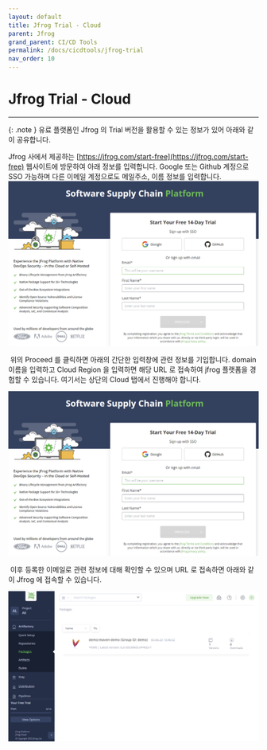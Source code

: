 ```yaml
---
layout: default
title: Jfrog Trial - Cloud
parent: Jfrog
grand_parent: CI/CD Tools 
permalink: /docs/cicdtools/jfrog-trial
nav_order: 10
---
```


# Jfrog Trial - Cloud

---


{: .note }
유료 플랫폼인 Jfrog 의 Trial 버전을 활용할 수 있는 정보가 있어 아래와 같이 공유합니다.



Jfrog 사에서 제공하는 [https://jfrog.com/start-free](https://jfrog.com/start-free) 웹사이트에 방문하여 아래 정보를 입력합니다. Google 또는 Github 계정으로 SSO 가능하며 다른 이메일 계정으로도 메일주소, 이름 정보를 입력합니다. 
​
![](/assets/images/jfrogtrial1.png)

​
위의 Proceed 를 클릭하면 아래의 간단한 입력창에 관련 정보를 기입합니다. domain 이름을 입력하고 Cloud Region 을 입력하면 해당 URL 로 접속하여 jfrog 플랫폼을 경험할 수 있습니다. 여기서는 상단의 Cloud 탭에서 진행해야 합니다.
​

![](/assets/images/jfrogtrial2.png)

 ​
이후 등록한 이메일로 관련 정보에 대해 확인할 수 있으며 URL 로 접속하면 아래와 같이 Jfrog 에 접속할 수 있습니다.
​

![](/assets/images/jfrogtrial3.png)

